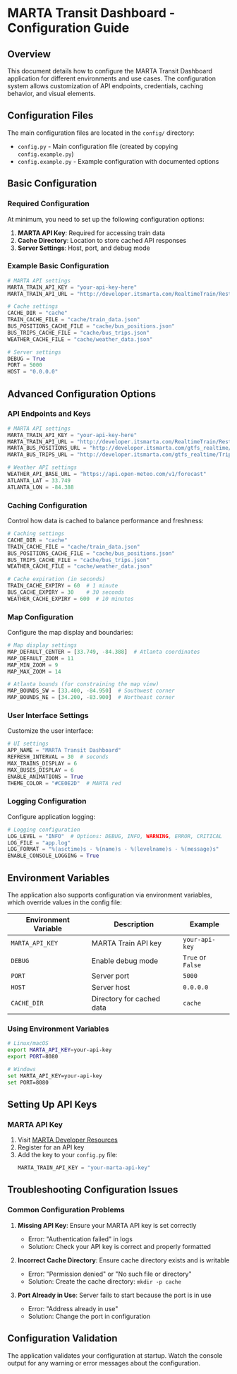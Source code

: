 # MARTA Transit Dashboard - Configuration Guide

## Overview

This document details how to configure the MARTA Transit Dashboard application for different environments and use cases. The configuration system allows customization of API endpoints, credentials, caching behavior, and visual elements.

## Configuration Files

The main configuration files are located in the `config/` directory:

- `config.py` - Main configuration file (created by copying `config.example.py`)
- `config.example.py` - Example configuration with documented options

## Basic Configuration

### Required Configuration

At minimum, you need to set up the following configuration options:

1. **MARTA API Key**: Required for accessing train data
2. **Cache Directory**: Location to store cached API responses
3. **Server Settings**: Host, port, and debug mode

### Example Basic Configuration

```python
# MARTA API settings
MARTA_TRAIN_API_KEY = "your-api-key-here"
MARTA_TRAIN_API_URL = "http://developer.itsmarta.com/RealtimeTrain/RestServiceNextTrain/GetRealtimeArrivals"

# Cache settings
CACHE_DIR = "cache"
TRAIN_CACHE_FILE = "cache/train_data.json"
BUS_POSITIONS_CACHE_FILE = "cache/bus_positions.json"
BUS_TRIPS_CACHE_FILE = "cache/bus_trips.json"
WEATHER_CACHE_FILE = "cache/weather_data.json"

# Server settings
DEBUG = True
PORT = 5000
HOST = "0.0.0.0"
```

## Advanced Configuration Options

### API Endpoints and Keys

```python
# MARTA API settings
MARTA_TRAIN_API_KEY = "your-api-key-here"
MARTA_TRAIN_API_URL = "http://developer.itsmarta.com/RealtimeTrain/RestServiceNextTrain/GetRealtimeArrivals"
MARTA_BUS_POSITIONS_URL = "http://developer.itsmarta.com/gtfs_realtime/VehiclePositions.pb"
MARTA_BUS_TRIPS_URL = "http://developer.itsmarta.com/gtfs_realtime/TripUpdate.pb"

# Weather API settings
WEATHER_API_BASE_URL = "https://api.open-meteo.com/v1/forecast"
ATLANTA_LAT = 33.749
ATLANTA_LON = -84.388
```

### Caching Configuration

Control how data is cached to balance performance and freshness:

```python
# Caching settings
CACHE_DIR = "cache"
TRAIN_CACHE_FILE = "cache/train_data.json"
BUS_POSITIONS_CACHE_FILE = "cache/bus_positions.json"
BUS_TRIPS_CACHE_FILE = "cache/bus_trips.json"
WEATHER_CACHE_FILE = "cache/weather_data.json"

# Cache expiration (in seconds)
TRAIN_CACHE_EXPIRY = 60  # 1 minute
BUS_CACHE_EXPIRY = 30    # 30 seconds
WEATHER_CACHE_EXPIRY = 600  # 10 minutes
```

### Map Configuration

Configure the map display and boundaries:

```python
# Map display settings
MAP_DEFAULT_CENTER = [33.749, -84.388]  # Atlanta coordinates
MAP_DEFAULT_ZOOM = 11
MAP_MIN_ZOOM = 9
MAP_MAX_ZOOM = 14

# Atlanta bounds (for constraining the map view)
MAP_BOUNDS_SW = [33.400, -84.950]  # Southwest corner
MAP_BOUNDS_NE = [34.200, -83.900]  # Northeast corner
```

### User Interface Settings

Customize the user interface:

```python
# UI settings
APP_NAME = "MARTA Transit Dashboard"
REFRESH_INTERVAL = 30  # seconds
MAX_TRAINS_DISPLAY = 6
MAX_BUSES_DISPLAY = 6
ENABLE_ANIMATIONS = True
THEME_COLOR = "#CE0E2D"  # MARTA red
```

### Logging Configuration

Configure application logging:

```python
# Logging configuration
LOG_LEVEL = "INFO"  # Options: DEBUG, INFO, WARNING, ERROR, CRITICAL
LOG_FILE = "app.log"
LOG_FORMAT = "%(asctime)s - %(name)s - %(levelname)s - %(message)s"
ENABLE_CONSOLE_LOGGING = True
```

## Environment Variables

The application also supports configuration via environment variables, which override values in the config file:

| Environment Variable | Description | Example |
|----------------------|-------------|---------|
| `MARTA_API_KEY` | MARTA Train API key | `your-api-key` |
| `DEBUG` | Enable debug mode | `True` or `False` |
| `PORT` | Server port | `5000` |
| `HOST` | Server host | `0.0.0.0` |
| `CACHE_DIR` | Directory for cached data | `cache` |

### Using Environment Variables

```bash
# Linux/macOS
export MARTA_API_KEY=your-api-key
export PORT=8080

# Windows
set MARTA_API_KEY=your-api-key
set PORT=8080
```

## Setting Up API Keys

### MARTA API Key

1. Visit [MARTA Developer Resources](http://www.itsmarta.com/app-developer-resources.aspx)
2. Register for an API key
3. Add the key to your `config.py` file:
   ```python
   MARTA_TRAIN_API_KEY = "your-marta-api-key"
   ```

## Troubleshooting Configuration Issues

### Common Configuration Problems

1. **Missing API Key**: Ensure your MARTA API key is set correctly
   - Error: "Authentication failed" in logs
   - Solution: Check your API key is correct and properly formatted

2. **Incorrect Cache Directory**: Ensure cache directory exists and is writable
   - Error: "Permission denied" or "No such file or directory"
   - Solution: Create the cache directory: `mkdir -p cache`

3. **Port Already in Use**: Server fails to start because the port is in use
   - Error: "Address already in use"
   - Solution: Change the port in configuration

## Configuration Validation

The application validates your configuration at startup. Watch the console output for any warning or error messages about the configuration. 